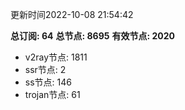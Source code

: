 更新时间2022-10-08 21:54:42

**总订阅: 64**
**总节点: 8695**
**有效节点: 2020**
- v2ray节点: 1811
- ssr节点: 2
- ss节点: 146
- trojan节点: 61
